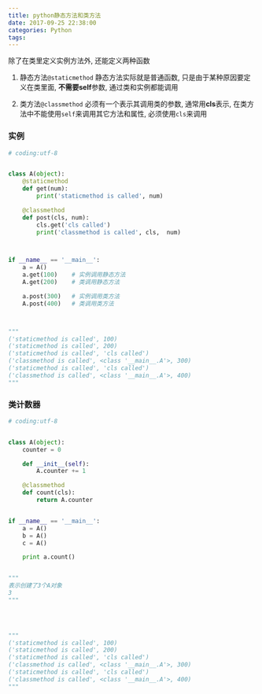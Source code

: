 ```yaml
---
title: python静态方法和类方法
date: 2017-09-25 22:38:00
categories: Python
tags:
---
```


除了在类里定义实例方法外, 还能定义两种函数
1. 静态方法`@staticmethod`
静态方法实际就是普通函数, 只是由于某种原因要定义在类里面, **不需要self**参数, 通过类和实例都能调用

2. 类方法`@classmethod`
必须有一个表示其调用类的参数, 通常用**cls**表示, 在类方法中不能使用`self`来调用其它方法和属性, 必须使用`cls`来调用

### 实例
```python
# coding:utf-8


class A(object):
	@staticmethod
	def get(num):
		print('staticmethod is called', num)

	@classmethod
	def post(cls, num):
		cls.get('cls called')
		print('classmethod is called', cls,  num)



if __name__ == '__main__':
	a = A()
	a.get(100)    # 实例调用静态方法
	A.get(200)    # 类调用静态方法

	a.post(300)   # 实例调用类方法
	A.post(400)   # 类调用类方法



"""
('staticmethod is called', 100)
('staticmethod is called', 200)
('staticmethod is called', 'cls called')
('classmethod is called', <class '__main__.A'>, 300)
('staticmethod is called', 'cls called')
('classmethod is called', <class '__main__.A'>, 400)
"""
```


### 类计数器
```python
# coding:utf-8


class A(object):
	counter = 0

	def __init__(self):
		A.counter += 1

	@classmethod
	def count(cls):
		return A.counter


if __name__ == '__main__':
	a = A()
	b = A()
	c = A()

	print a.count()


"""
表示创建了3个A对象
3
"""
	



"""
('staticmethod is called', 100)
('staticmethod is called', 200)
('staticmethod is called', 'cls called')
('classmethod is called', <class '__main__.A'>, 300)
('staticmethod is called', 'cls called')
('classmethod is called', <class '__main__.A'>, 400)
"""
```
